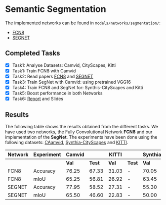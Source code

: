 # Semantic Segmentation

The implemented networks can be found in ```models/networks/segmentation/```:

- [FCN8](papers/FCN.md)
- [SEGNET](papers/SegNet.md)

## Completed Tasks

- [x] Task1: Analyse Datasets: Camvid, CityScapes, Kitti
- [x] Task1: Train FCN8 with Camvid
- [x] Task2: Read papers [FCN8](papers/FCN.md) and [SEGNET](papers/SEGNET.md)
- [x] Task3: Train SegNet with Camvid: using pretrained VGG16
- [x] Task4: Train FCN8 and SegNet for: Synthis-CityScapes and Kitti
- [x] Task5: Boost performance in both Networks
- [x] Task6: [Report](../README.md#Report) and Slides

## Results

The following table shows the results obtained from the different tasks. We have used two networks, the Fully Convolutional Network **FCN8** and our implementation of the **SegNet**. The experiments have been done using the following datasets: [CAamvid](http://mi.eng.cam.ac.uk/research/projects/VideoRec/CamVid/), [Synthia-CityScapes](http://synthia-dataset.net/) and [KITTI](http://www.cvlibs.net/datasets/kitti/).


| Network |  Experiment  | Camvid  |        | KITTI   |        | Synthia |        |
|---------|--------------|---------|--------|---------|--------|---------|--------|
|         |              | **Val** |**Test**| **Val** |**Test**| **Val** |**Test**|
| FCN8    | Accuracy     |   76.25 | 67.33  |  31.03  | -      | 70.05   | 70.78  |
| FCN8    | mIoU         |  65.25  | 56.81  |  26.92  | -      | 63.45   | 64.22  |
| SEGNET  | Accuracy     | 77.95   | 58.52  |  27.31  | -      | 55.30   | 55.37  |
| SEGNET  | mIoU         | 65.50   | 46.60  |  22.83  | -      | 50.00   | 49.75  |
